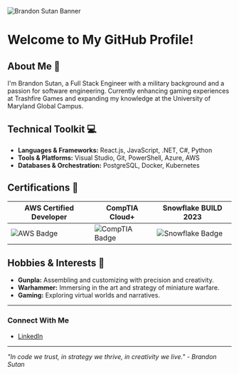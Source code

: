 ![Brandon Sutan Banner](url)

# Welcome to My GitHub Profile!

## About Me 🚀

I'm Brandon Sutan, a Full Stack Engineer with a military background and a passion for software engineering. Currently enhancing gaming experiences at Trashfire Games and expanding my knowledge at the University of Maryland Global Campus.

## Technical Toolkit 💻

- **Languages & Frameworks:** React.js, JavaScript, .NET, C#, Python
- **Tools & Platforms:** Visual Studio, Git, PowerShell, Azure, AWS
- **Databases & Orchestration:** PostgreSQL, Docker, Kubernetes

## Certifications 🏅

| AWS Certified Developer | CompTIA Cloud+ | Snowflake BUILD 2023 |
|-------------------------|----------------|----------------------|
| ![AWS Badge](https://via.placeholder.com/100x100.png?text=AWS) | ![CompTIA Badge](https://via.placeholder.com/100x100.png?text=CompTIA) | ![Snowflake Badge](https://via.placeholder.com/100x100.png?text=Snowflake) |

## Hobbies & Interests 🎲

- **Gunpla:** Assembling and customizing with precision and creativity.
- **Warhammer:** Immersing in the art and strategy of miniature warfare.
- **Gaming:** Exploring virtual worlds and narratives.

---

### Connect With Me

- [LinkedIn](https://www.linkedin.com/in/brandonsutan/)
  
---

*"In code we trust, in strategy we thrive, in creativity we live." - Brandon Sutan*



